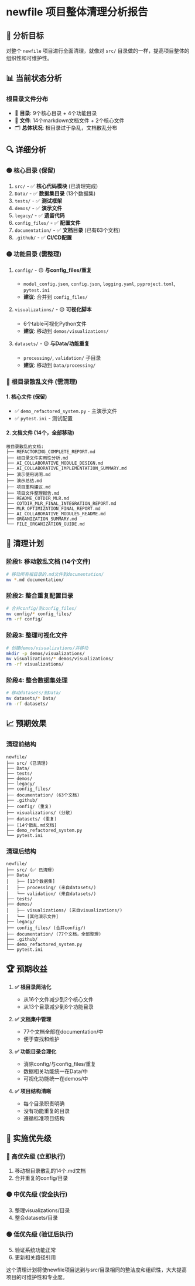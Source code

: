 # newfile 项目整体清理分析报告

## 🎯 分析目标
对整个 `newfile` 项目进行全面清理，就像对 `src/` 目录做的一样，提高项目整体的组织性和可维护性。

## 📊 当前状态分析

### 根目录文件分布
- 📁 **目录**: 9个核心目录 + 4个功能目录
- 📄 **文件**: 14个markdown文档文件 + 2个核心文件
- 🗂️ **总体状况**: 根目录过于杂乱，文档散乱分布

## 🔍 详细分析

### 🟢 **核心目录** (保留)
1. `src/` - ✅ **核心代码模块** (已清理完成)
2. `Data/` - ✅ **数据集目录** (13个数据集)
3. `tests/` - ✅ **测试框架**
4. `demos/` - ✅ **演示文件**
5. `legacy/` - ✅ **遗留代码**
6. `config_files/` - ✅ **配置文件**
7. `documentation/` - ✅ **文档目录** (已有63个文档)
8. `.github/` - ✅ **CI/CD配置**

### 🟡 **功能目录** (需整理)
1. `config/` - 🟡 **与config_files/重复**
   - `model_config.json`, `config.json`, `logging.yaml`, `pyproject.toml`, `pytest.ini`
   - **建议**: 合并到 `config_files/`

2. `visualizations/` - 🟡 **可视化脚本**
   - 6个table可视化Python文件
   - **建议**: 移动到 `demos/visualizations/`

3. `datasets/` - 🟡 **与Data/功能重复**
   - `processing/`, `validation/` 子目录
   - **建议**: 移动到 `Data/processing/`

### 🔴 **根目录散乱文件** (需清理)

#### 1. 核心文件 (保留)
- ✅ `demo_refactored_system.py` - 主演示文件
- ✅ `pytest.ini` - 测试配置

#### 2. 文档文件 (14个，全部移动)
```
根目录散乱的文档:
├── REFACTORING_COMPLETE_REPORT.md
├── 根目录文件实用性分析.md  
├── AI_COLLABORATIVE_MODULE_DESIGN.md
├── AI_COLLABORATIVE_IMPLEMENTATION_SUMMARY.md
├── 演示使用说明.md
├── 演示总结.md
├── 项目重构建议.md
├── 项目文件整理报告.md
├── README_COTDIR_MLR.md
├── COTDIR_MLR_FINAL_INTEGRATION_REPORT.md
├── MLR_OPTIMIZATION_FINAL_REPORT.md
├── AI_COLLABORATIVE_MODULES_README.md
├── ORGANIZATION_SUMMARY.md
└── FILE_ORGANIZATION_GUIDE.md
```

## 🎯 **清理计划**

### 阶段1: 移动散乱文档 (14个文件)
```bash
# 移动所有根目录的.md文件到documentation/
mv *.md documentation/
```

### 阶段2: 整合重复配置目录
```bash
# 合并config/到config_files/
mv config/* config_files/
rm -rf config/
```

### 阶段3: 整理可视化文件
```bash
# 创建demos/visualizations/并移动
mkdir -p demos/visualizations/
mv visualizations/* demos/visualizations/
rm -rf visualizations/
```

### 阶段4: 整合数据集处理
```bash
# 移动datasets/到Data/
mv datasets/* Data/
rm -rf datasets/
```

## 📈 **预期效果**

### 清理前结构
```
newfile/
├── src/ (已清理)
├── Data/
├── tests/
├── demos/ 
├── legacy/
├── config_files/
├── documentation/ (63个文档)
├── .github/
├── config/ (重复)
├── visualizations/ (分散)
├── datasets/ (重复)
├── [14个散乱.md文档]
├── demo_refactored_system.py
└── pytest.ini
```

### 清理后结构  
```
newfile/
├── src/ (✅ 已清理)
├── Data/ 
│   ├── [13个数据集]
│   ├── processing/ (来自datasets/)
│   └── validation/ (来自datasets/)
├── tests/
├── demos/
│   ├── visualizations/ (来自visualizations/)
│   └── [其他演示文件]
├── legacy/
├── config_files/ (合并config/)
├── documentation/ (77个文档，全部整理)
├── .github/
├── demo_refactored_system.py
└── pytest.ini
```

## 🏆 **预期收益**

1. **✅ 根目录简洁化**
   - 从16个文件减少到2个核心文件
   - 从13个目录减少到8个功能目录

2. **✅ 文档集中管理**
   - 77个文档全部在documentation/中
   - 便于查找和维护

3. **✅ 功能目录合理化**
   - 消除config/与config_files/重复
   - 数据相关功能统一在Data/中
   - 可视化功能统一在demos/中

4. **✅ 项目结构清晰**
   - 每个目录职责明确
   - 没有功能重复的目录
   - 遵循标准项目结构

## 🎯 **实施优先级**

### 🚨 高优先级 (立即执行)
1. 移动根目录散乱的14个.md文档
2. 合并重复的config/目录

### 🟡 中优先级 (安全执行)  
3. 整理visualizations/目录
4. 整合datasets/目录

### 🟢 低优先级 (验证后执行)
5. 验证系统功能正常
6. 更新相关路径引用

这个清理计划将使newfile项目达到与src/目录相同的整洁度和组织性，大大提高项目的可维护性和专业度。 